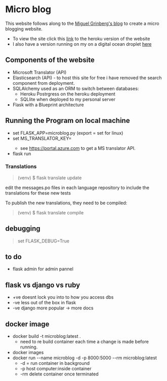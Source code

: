 # Micro blog

This website follows along to the [Miguel Grinberg's blog](https://blog.miguelgrinberg.com/post/the-flask-mega-tutorial-part-i-hello-world) to create a micro blogging website.

* To view the site click this [link](https://flask-microblog-98865.herokuapp.com) to the heroku version of the website
* I also have a version running on my on a digital ocean droplet [here](206.189.150.252)

## Components of the website

* Microsoft Translator (API)
* Elasticsearch (API) - to host this site for free i have removed the search component from deployment.
* SQLAlchemy used as an ORM to switch between databases:
  * Heroku Postrgress on the heroku deployment
  * SQLlite when deployed to my personal server
* Flask with a Blueprint architecture

## Running the Program on local machine

* set FLASK_APP=microblog.py (export = set for linux)
* set MS_TRANSLATOR_KEY=<paste-your-key-here>
    * see https://portal.azure.com to get a MS translator API.
* flask run

### Translations

> (venv) $ flask translate update

edit the messages.po files in each language repository to include the translations for these new tests

To publish the new translations, they need to be compiled:

> (venv) $ flask translate compile

## debugging

> set FLASK_DEBUG=True

## to do

* flask admin for admin pannel

## flask vs django vs ruby
* +ve doesnt lock you into to how you access dbs
* -ve less out of the box in flask
* -ve django more popular -> more docs

## docker image
* docker build -t microblog:latest .
  * need to re build container each time a change is made before running.
* docker images
* docker run --name microblog -d -p 8000:5000 --rm microblog:latest
  * -d = run container in background
  * -p host computer:inside container
  * -rm delete container once terminated
